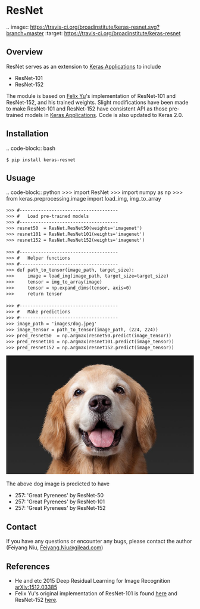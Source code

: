 # ResNet

.. image:: https://travis-ci.org/broadinstitute/keras-resnet.svg?branch=master
    :target: https://travis-ci.org/broadinstitute/keras-resnet

Overview
--------
ResNet serves as an extension to [Keras Applications](https://keras.io/applications/) to include 
- ResNet-101
- ResNet-152

The module is based on [Felix Yu](https://github.com/flyyufelix)'s implementation of ResNet-101 and ResNet-152, and his trained weights. Slight modifications have been made to make ResNet-101 and ResNet-152 have consistent API as those pre-trained models in 
[Keras Applications](https://keras.io/applications/). Code is also updated to Keras 2.0.


Installation
------------

.. code-block:: bash

    $ pip install keras-resnet


Usuage
------

.. code-block:: python
    >>> import ResNet
    >>> import numpy as np
    >>> from keras.preprocessing.image import load_img, img_to_array

    >>> #-------------------------------------
    >>> #   Load pre-trained models
    >>> #-------------------------------------
    >>> resnet50  = ResNet.ResNet50(weights='imagenet')
    >>> resnet101 = ResNet.ResNet101(weights='imagenet')
    >>> resnet152 = ResNet.ResNet152(weights='imagenet')

    >>> #-------------------------------------
    >>> #   Helper functions
    >>> #-------------------------------------
    >>> def path_to_tensor(image_path, target_size):
    >>>     image = load_img(image_path, target_size=target_size)
    >>>     tensor = img_to_array(image)
    >>>     tensor = np.expand_dims(tensor, axis=0)
    >>>     return tensor

    >>> #-------------------------------------
    >>> #   Make predictions
    >>> #-------------------------------------
    >>> image_path = 'images/dog.jpeg'
    >>> image_tensor = path_to_tensor(image_path, (224, 224))
    >>> pred_resnet50  = np.argmax(resnet50.predict(image_tensor))
    >>> pred_resnet101 = np.argmax(resnet101.predict(image_tensor))
    >>> pred_resnet152 = np.argmax(resnet152.predict(image_tensor))


![Sample dog image](images/dog.jpeg)

The above dog image is predicted to have
-  257: 'Great Pyrenees' by ResNet-50
-  257: 'Great Pyrenees' by ResNet-101
-  257: 'Great Pyrenees' by ResNet-152


Contact
-------
If you have any questions or encounter any bugs, please contact the author (Feiyang Niu, Feiyang.Niu@gilead.com)


References
----------
- He and etc 2015 Deep Residual Learning for Image Recognition [arXiv:1512.03385](https://arxiv.org/abs/1512.03385)
- Felix Yu's original implementation of ResNet-101 is found [here](https://gist.github.com/flyyufelix/65018873f8cb2bbe95f429c474aa1294) and ResNet-152 [here](https://gist.github.com/flyyufelix/7e2eafb149f72f4d38dd661882c554a6).
